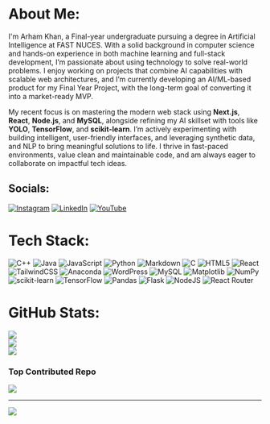 # About Me:
I'm Arham Khan, a Final-year undergraduate pursuing a degree in Artificial Intelligence at FAST NUCES. With a solid background in computer science and hands-on experience in both machine learning and full-stack development, I’m passionate about using technology to solve real-world problems. I enjoy working on projects that combine AI capabilities with scalable web architectures, and I’m currently developing an AI/ML-based product for my Final Year Project, with the long-term goal of converting it into a market-ready MVP.

My recent focus is on mastering the modern web stack using **Next.js**, **React**, **Node.js**, and **MySQL**, alongside refining my AI skillset with tools like **YOLO**, **TensorFlow**, and **scikit-learn**. I’m actively experimenting with building intelligent, user-friendly interfaces, and leveraging synthetic data, and NLP to bring meaningful solutions to life. I thrive in fast-paced environments, value clean and maintainable code, and am always eager to collaborate on impactful tech ideas.


## Socials:
[![Instagram](https://img.shields.io/badge/Instagram-%23E4405F.svg?logo=Instagram&logoColor=white)](https://instagram.com/arhamh.k) [![LinkedIn](https://img.shields.io/badge/LinkedIn-%230077B5.svg?logo=linkedin&logoColor=white)](https://linkedin.com/in/arhamkhxn) [![YouTube](https://img.shields.io/youtube/channel/views/UCpgIF3AN5N598W1Abovkuug?style=flat&logo=YouTube&logoColor=red)](https://www.youtube.com/@mindovermegabytes)

# Tech Stack:
![C++](https://img.shields.io/badge/c++-%2300599C.svg?style=for-the-badge&logo=c%2B%2B&logoColor=white) ![Java](https://img.shields.io/badge/java-%23ED8B00.svg?style=for-the-badge&logo=openjdk&logoColor=white) ![JavaScript](https://img.shields.io/badge/javascript-%23323330.svg?style=for-the-badge&logo=javascript&logoColor=%23F7DF1E) ![Python](https://img.shields.io/badge/python-3670A0?style=for-the-badge&logo=python&logoColor=ffdd54) ![Markdown](https://img.shields.io/badge/markdown-%23000000.svg?style=for-the-badge&logo=markdown&logoColor=white) ![C](https://img.shields.io/badge/c-%2300599C.svg?style=for-the-badge&logo=c&logoColor=white) ![HTML5](https://img.shields.io/badge/html5-%23E34F26.svg?style=for-the-badge&logo=html5&logoColor=white) ![React](https://img.shields.io/badge/react-%2320232a.svg?style=for-the-badge&logo=react&logoColor=%2361DAFB) ![TailwindCSS](https://img.shields.io/badge/tailwindcss-%2338B2AC.svg?style=for-the-badge&logo=tailwind-css&logoColor=white) ![Anaconda](https://img.shields.io/badge/Anaconda-%2344A833.svg?style=for-the-badge&logo=anaconda&logoColor=white) ![WordPress](https://img.shields.io/badge/WordPress-%23117AC9.svg?style=for-the-badge&logo=WordPress&logoColor=white) ![MySQL](https://img.shields.io/badge/mysql-4479A1.svg?style=for-the-badge&logo=mysql&logoColor=white) ![Matplotlib](https://img.shields.io/badge/Matplotlib-%23ffffff.svg?style=for-the-badge&logo=Matplotlib&logoColor=black) ![NumPy](https://img.shields.io/badge/numpy-%23013243.svg?style=for-the-badge&logo=numpy&logoColor=white) ![scikit-learn](https://img.shields.io/badge/scikit--learn-%23F7931E.svg?style=for-the-badge&logo=scikit-learn&logoColor=white) ![TensorFlow](https://img.shields.io/badge/TensorFlow-%23FF6F00.svg?style=for-the-badge&logo=TensorFlow&logoColor=white) ![Pandas](https://img.shields.io/badge/pandas-%23150458.svg?style=for-the-badge&logo=pandas&logoColor=white) ![Flask](https://img.shields.io/badge/flask-%23000.svg?style=for-the-badge&logo=flask&logoColor=white) ![NodeJS](https://img.shields.io/badge/node.js-6DA55F?style=for-the-badge&logo=node.js&logoColor=white) ![React Router](https://img.shields.io/badge/React_Router-CA4245?style=for-the-badge&logo=react-router&logoColor=white)
# GitHub Stats:
![](https://github-readme-stats.vercel.app/api?username=arham2003&theme=dark&hide_border=false&include_all_commits=false&count_private=false)<br/>
![](https://github-readme-streak-stats.herokuapp.com/?user=arham2003&theme=dark&hide_border=false)<br/>
![](https://github-readme-stats.vercel.app/api/top-langs/?username=arham2003&theme=dark&hide_border=false&include_all_commits=false&count_private=false&layout=compact)

### Top Contributed Repo
![](https://github-contributor-stats.vercel.app/api?username=arham2003&limit=5&theme=dark&combine_all_yearly_contributions=true)

---
[![](https://visitcount.itsvg.in/api?id=arham2003&icon=0&color=7)](https://visitcount.itsvg.in)
